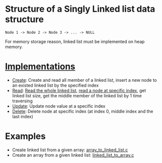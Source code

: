 # Structure of a Singly Linked list data structure

```
Node 1 -> Node 2 -> Node 3 -> ... -> NULL
```

For memory storage reason, linked list must be implemented on heap memory.

# [Implementations](Implementations.md)

* [Create](Implementations.md#create): Create and read all member of a linked list, insert a new node to an existed linked list by the specified index
* [Read](Implementations.md#read): [Read the whole linked list](), [read a node at specific index](), get linked list size, get the middle member of the linked list by 1 time traversing
* [Update](Implementations.md#update): Update node value at a specific index
* [Delete](Implementations.md#delete): Delete node at specific index (at index 0, middle index and the last index)

# Examples

* Create linked list from a given array: [array_to_linked_list.c](array_to_linked_list.c)
* Create an array from a given linked list: [linked_list_to_array.c](linked_list_to_array.c)
